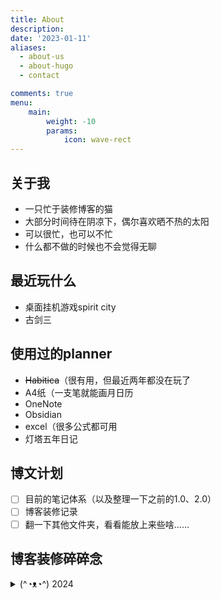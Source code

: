 ```yaml
---
title: About
description: 
date: '2023-01-11'
aliases:
  - about-us
  - about-hugo
  - contact

comments: true
menu:
    main: 
        weight: -10
        params:
            icon: wave-rect
---
```


## 关于我

  - 一只忙于装修博客的猫
  - 大部分时间待在阴凉下，偶尔喜欢晒不热的太阳
  - 可以很忙，也可以不忙
  - 什么都不做的时候也不会觉得无聊

## 最近玩什么

  - 桌面挂机游戏spirit city
  - 古剑三

## 使用过的planner

  - ~~Habitica~~（很有用，但最近两年都没在玩了
  - A4纸（一支笔就能画月日历
  - OneNote
  - Obsidian
  - excel（很多公式都可用
  - 灯塔五年日记

## 博文计划

  - [ ] 目前的笔记体系（以及整理一下之前的1.0、2.0）
  - [ ] 博客装修记录
  - [ ] 翻一下其他文件夹，看看能放上来些啥……

## 博客装修碎碎念

<details>
  <summary>(^◔ᴥ◔^) 2024</summary>
  <ul>
    <li>装修博客和装修房子差不多，一样要考虑动线问题</li>
    <li>选静态站的时候没想太多，看到感觉别人用得很好了，就会想试试</li>
    <li>除了hugo也没用过别的博客生成器</li>
    <li>hugo感觉最麻烦的地方是内容、样式、结构都分开放在不同的文件夹里，这样就要找它们之间的对应</li>
    <li>虽然习惯了也还好，但习惯的过程不是很好</li>
    <li>装修的过程做了一些花里胡哨的贴图，最后都删掉了，字多的时候看到一眼其他的装饰还挺烦的</li>
    <li>现在这个状态不能叫简洁，只能叫空旷</li>
    <li>博客颜色是偏绿的蓝，开了护眼模式后偏绿会更明显</li>
    <li>有点想把代码区域的深色背景改成浅色，深色看多了还挺费眼睛的</li>
    <li>所以我的所有常用CLI都是浅色背景……到底为什么出场设置都是一抹黑</li>
    <li>还想进化一下折叠碎碎念的功能，现在折叠用的是&lt;details&gt;标签，要在markdown里的HTML里再写文字就显得非常……局促</li>

  </ul>

</details>

    

